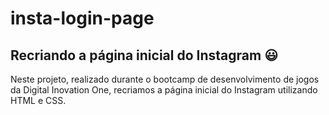 # insta-login-page
## Recriando a página inicial do Instagram :smiley:

Neste projeto, realizado durante o bootcamp de desenvolvimento de jogos da Digital Inovation One,
recriamos a página inicial do Instagram utilizando HTML e CSS. 
